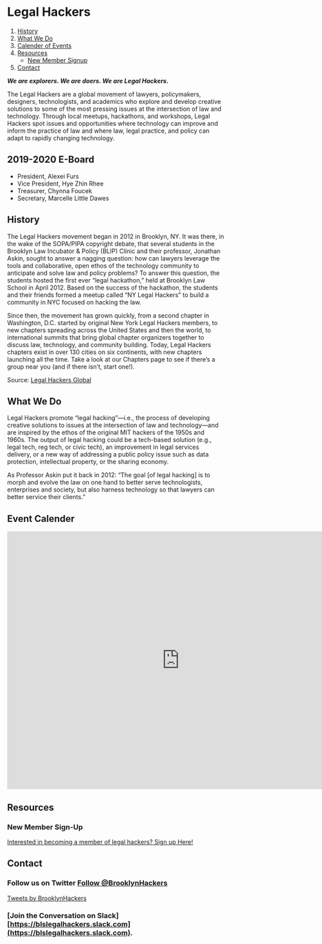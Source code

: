 # Legal Hackers

1. [History](#history)
2. [What We Do](#what-we-do)
3. [Calender of Events](#event-calender)
4. [Resources](#resources)
    - [New Member Signup](#new-member-sign-up)
5. [Contact](#contact)
    

***We are explorers. We are doers. We are Legal Hackers.***

  The Legal Hackers are a global movement of lawyers, policymakers, designers, technologists, and academics who explore and develop creative solutions to some of the most pressing issues at the intersection of law and technology. Through local meetups, hackathons, and workshops, Legal Hackers spot issues and opportunities where technology can improve and inform the practice of law and where law, legal practice, and policy can adapt to rapidly changing technology.

## 2019-2020 E-Board

* President, Alexei Furs
* Vice President, Hye Zhin Rhee
* Treasurer, Chynna Foucek
* Secretary, Marcelle Little Dawes

## History
  The Legal Hackers movement began in 2012 in Brooklyn, NY. It was there, in the wake of the SOPA/PIPA copyright debate, that several students in the Brooklyn Law Incubator & Policy (BLIP) Clinic and their professor, Jonathan Askin, sought to answer a nagging question: how can lawyers leverage the tools and collaborative, open ethos of the technology community to anticipate and solve law and policy problems? To answer this question, the students hosted the first ever “legal hackathon,” held at Brooklyn Law School in April 2012. Based on the success of the hackathon, the students and their friends formed a meetup called “NY Legal Hackers” to build a community in NYC focused on hacking the law.
                            
  Since then, the movement has grown quickly, from a second chapter in Washington, D.C. started by original New York Legal Hackers members, to new chapters spreading across the United States and then the world, to international summits that bring global chapter organizers together to discuss law, technology, and community building. Today, Legal Hackers chapters exist in over 130 cities on six continents, with new chapters launching all the time. Take a look at our Chapters page to see if there’s a group near you (and if there isn’t, start one!).

Source: [Legal Hackers Global](https://legalhackers.org/our-story/)

## What We Do

  Legal Hackers promote “legal hacking”—i.e., the process of developing creative solutions to issues at the intersection of law and technology—and are inspired by the ethos of the original MIT hackers of the 1950s and 1960s. The output of legal hacking could be a tech-based solution (e.g., legal tech, reg tech, or civic tech), an improvement in legal services delivery, or a new way of addressing a public policy issue such as data protection, intellectual property, or the sharing economy. 
  
 As Professor Askin put it back in 2012:
“The goal [of legal hacking] is to morph and evolve the law on one hand to better serve technologists, enterprises and society, but also harness technology so that lawyers can better service their clients.”

## Event Calender

<iframe src="https://calendar.google.com/calendar/b/3/embed?height=600&amp;wkst=1&amp;bgcolor=%23ffffff&amp;ctz=America%2FNew_York&amp;src=YmxzbGVnYWxoYWNrZXJzQGdtYWlsLmNvbQ&amp;src=YWRkcmVzc2Jvb2sjY29udGFjdHNAZ3JvdXAudi5jYWxlbmRhci5nb29nbGUuY29t&amp;src=ZW4udXNhI2hvbGlkYXlAZ3JvdXAudi5jYWxlbmRhci5nb29nbGUuY29t&amp;color=%23039BE5&amp;color=%2333B679&amp;color=%230B8043" style="border-width:0" width="800" height="600" frameborder="0" scrolling="no"></iframe>


## Resources 
### New Member Sign-Up
[Interested in becoming a member of legal hackers? Sign up Here!](https://forms.gle/oSDL2KcW64vthqEG8)

## Contact

### Follow us on Twitter <a href="https://twitter.com/BrooklynHackers?ref_src=twsrc%5Etfw" class="twitter-follow-button" data-show-count="false">Follow @BrooklynHackers</a><script async src="https://platform.twitter.com/widgets.js" charset="utf-8"></script>

<a class="twitter-timeline" href="https://twitter.com/BrooklynHackers?ref_src=twsrc%5Etfw">Tweets by BrooklynHackers</a> <script async src="https://platform.twitter.com/widgets.js" charset="utf-8"></script>

### [Join the Conversation on Slack][https://blslegalhackers.slack.com](https://blslegalhackers.slack.com).
